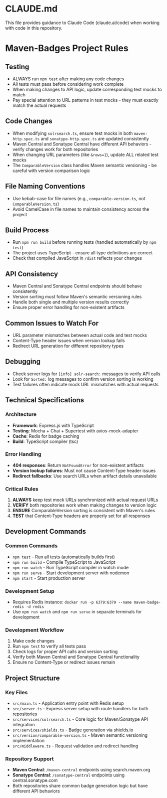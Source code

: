 # CLAUDE.md

This file provides guidance to Claude Code (claude.ai/code) when working with code in this repository.

# Maven-Badges Project Rules

## Testing
- ALWAYS run `npm test` after making any code changes
- All tests must pass before considering work complete
- When making changes to API logic, update corresponding test mocks to match
- Pay special attention to URL patterns in test mocks - they must exactly match the actual requests

## Code Changes
- When modifying `solrsearch.ts`, ensure test mocks in both `maven-http.spec.ts` and `sonatype-http.spec.ts` are updated consistently
- Maven Central and Sonatype Central have different API behaviors - verify changes work for both repositories
- When changing URL parameters (like `&rows=1`), update ALL related test mocks
- The `ComparableVersion` class handles Maven semantic versioning - be careful with version comparison logic

## File Naming Conventions
- Use kebab-case for file names (e.g., `comparable-version.ts`, not `ComparableVersion.ts`)
- Avoid CamelCase in file names to maintain consistency across the project

## Build Process
- Run `npm run build` before running tests (handled automatically by `npm test`)
- The project uses TypeScript - ensure all type definitions are correct
- Check that compiled JavaScript in `/dist` reflects your changes

## API Consistency
- Maven Central and Sonatype Central endpoints should behave consistently
- Version sorting must follow Maven's semantic versioning rules
- Handle both single and multiple version results correctly
- Ensure proper error handling for non-existent artifacts

## Common Issues to Watch For
- URL parameter mismatches between actual code and test mocks
- Content-Type header issues when version lookup fails
- Redirect URL generation for different repository types

## Debugging
- Check server logs for `[info] solr-search:` messages to verify API calls
- Look for `Sorted:` log messages to confirm version sorting is working
- Test failures often indicate mock URL mismatches with actual requests

## Technical Specifications

### Architecture
- **Framework**: Express.js with TypeScript
- **Testing**: Mocha + Chai + Supertest with axios-mock-adapter
- **Cache**: Redis for badge caching
- **Build**: TypeScript compiler (tsc)

### Error Handling
- **404 responses**: Return `NotFoundError` for non-existent artifacts
- **Version lookup failures**: Must not cause Content-Type header issues
- **Redirect fallbacks**: Use search URLs when artifact details unavailable

### Critical Rules
1. **ALWAYS** keep test mock URLs synchronized with actual request URLs
2. **VERIFY** both repositories work when making changes to version logic
3. **ENSURE** ComparableVersion sorting is consistent with Maven's rules
4. **TEST** that Content-Type headers are properly set for all responses

## Development Commands

### Common Commands
- `npm test` - Run all tests (automatically builds first)
- `npm run build` - Compile TypeScript to JavaScript
- `npm run watch` - Run TypeScript compiler in watch mode
- `npm run serve` - Start development server with nodemon
- `npm start` - Start production server

### Development Setup
- Requires Redis instance: `docker run -p 6379:6379 --name maven-badge-redis -d redis`
- Use `npm run watch` and `npm run serve` in separate terminals for development

### Development Workflow
1. Make code changes
2. Run `npm test` to verify all tests pass
3. Check logs for proper API calls and version sorting
4. Verify both Maven Central and Sonatype Central functionality
5. Ensure no Content-Type or redirect issues remain

## Project Structure

### Key Files
- `src/main.ts` - Application entry point with Redis setup
- `src/server.ts` - Express server setup with route handlers for both repositories
- `src/services/solrsearch.ts` - Core logic for Maven/Sonatype API integration
- `src/services/shields.ts` - Badge generation via shields.io
- `src/version/comparable-version.ts` - Maven semantic versioning implementation
- `src/middleware.ts` - Request validation and redirect handling

### Repository Support
- **Maven Central**: `/maven-central` endpoints using search.maven.org
- **Sonatype Central**: `/sonatype-central` endpoints using central.sonatype.com
- Both repositories share common badge generation logic but have different API behaviors